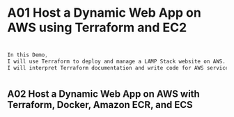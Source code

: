 # 
# A01 Host a Dynamic Web App on AWS using Terraform and EC2
# 

```css
In this Demo,
I will use Terraform to deploy and manage a LAMP Stack website on AWS.
I will interpret Terraform documentation and write code for AWS services.
```

<!-- ## To connect to a MySQL database hosted on an Amazon RDS instance.
mysql -h dev-dwa-rds-database.cqzs0k7m1d1u.us-east-1.rds.amazonaws.com -P 3306 -u tchatua -p -->

# 
## A02 Host a Dynamic Web App on AWS with Terraform, Docker, Amazon ECR, and ECS
# 









